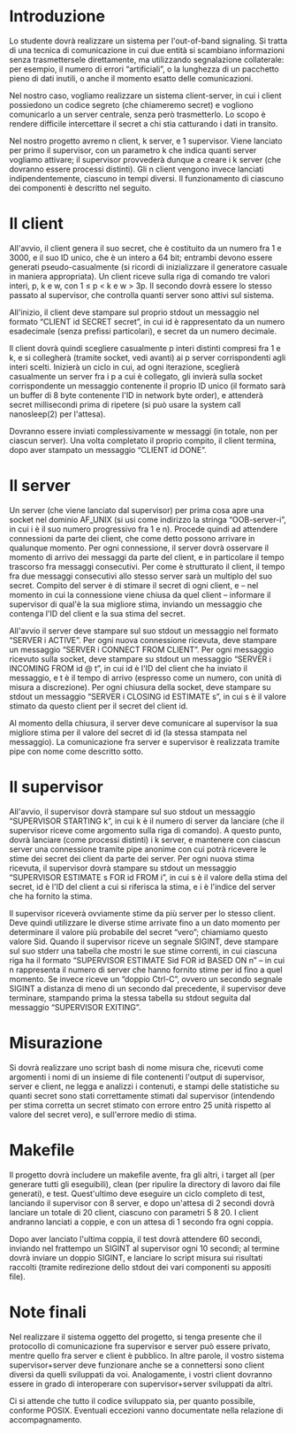 # Introduzione
Lo studente dovrà realizzare un sistema per l'out-of-band signaling. Si tratta di una tecnica di comunicazione
in cui due entità si scambiano informazioni senza trasmettersele direttamente, ma utilizzando segnalazione
collaterale: per esempio, il numero di errori “artificiali”, o la lunghezza di un pacchetto pieno di dati inutili, o
anche il momento esatto delle comunicazioni.

Nel nostro caso, vogliamo realizzare un sistema client-server, in cui i client possiedono un codice segreto
(che chiameremo secret) e vogliono comunicarlo a un server centrale, senza però trasmetterlo. Lo scopo è
rendere difficile intercettare il secret a chi stia catturando i dati in transito.

Nel nostro progetto avremo n client, k server, e 1 supervisor. Viene lanciato per primo il supervisor, con un
parametro k che indica quanti server vogliamo attivare; il supervisor provvederà dunque a creare i k server
(che dovranno essere processi distinti). Gli n client vengono invece lanciati indipendentemente, ciascuno in
tempi diversi. Il funzionamento di ciascuno dei componenti è descritto nel seguito.

# Il client
All'avvio, il client genera il suo secret, che è costituito da un numero fra 1 e 3000, e il suo ID unico, che è un
intero a 64 bit; entrambi devono essere generati pseudo-casualmente (si ricordi di inizializzare il generatore
casuale in maniera appropriata). Un client riceve sulla riga di comando tre valori interi, p, k e w, con 1 ≤ p <
k e w > 3p. Il secondo dovrà essere lo stesso passato al supervisor, che controlla quanti server sono attivi sul
sistema.

All'inizio, il client deve stampare sul proprio stdout un messaggio nel formato “CLIENT id SECRET secret”,
in cui id è rappresentato da un numero esadecimale (senza prefissi particolari), e secret da un numero
decimale.

Il client dovrà quindi scegliere casualmente p interi distinti compresi fra 1 e k, e si collegherà (tramite socket,
vedi avanti) ai p server corrispondenti agli interi scelti. Inizierà un ciclo in cui, ad ogni iterazione, sceglierà
casualmente un server fra i p a cui è collegato, gli invierà sulla socket corrispondente un messaggio
contenente il proprio ID unico (il formato sarà un buffer di 8 byte contenente l'ID in network byte order), e
attenderà secret millisecondi prima di ripetere (si può usare la system call nanosleep(2) per l'attesa).

Dovranno essere inviati complessivamente w messaggi (in totale, non per ciascun server). Una volta
completato il proprio compito, il client termina, dopo aver stampato un messaggio “CLIENT id DONE”.

# Il server
Un server (che viene lanciato dal supervisor) per prima cosa apre una socket nel dominio AF_UNIX (si usi
come indirizzo la stringa “OOB-server-i”, in cui i è il suo numero progressivo fra 1 e n). Procede quindi ad
attendere connessioni da parte dei client, che come detto possono arrivare in qualunque momento. Per ogni
connessione, il server dovrà osservare il momento di arrivo dei messaggi da parte del client, e in particolare
il tempo trascorso fra messaggi consecutivi. Per come è strutturato il client, il tempo fra due messaggi
consecutivi allo stesso server sarà un multiplo del suo secret. Compito del server è di stimare il secret di ogni
client, e – nel momento in cui la connessione viene chiusa da quel client – informare il supervisor di qual'è la
sua migliore stima, inviando un messaggio che contenga l'ID del client e la sua stima del secret.

All'avvio il server deve stampare sul suo stdout un messaggio nel formato “SERVER i ACTIVE”. Per ogni
nuova connessione ricevuta, deve stampare un messaggio “SERVER i CONNECT FROM CLIENT”. Per
ogni messaggio ricevuto sulla socket, deve stampare su stdout un messaggio “SERVER i INCOMING
FROM id @ t”, in cui id è l'ID del client che ha inviato il messaggio, e t è il tempo di arrivo (espresso come
un numero, con unità di misura a discrezione). Per ogni chiusura della socket, deve stampare su stdout un
messaggio “SERVER i CLOSING id ESTIMATE s”, in cui s è il valore stimato da questo client per il secret
del client id.

Al momento della chiusura, il server deve comunicare al supervisor la sua migliore stima per il valore del
secret di id (la stessa stampata nel messaggio). La comunicazione fra server e supervisor è realizzata tramite
pipe con nome come descritto sotto.

# Il supervisor
All'avvio, il supervisor dovrà stampare sul suo stdout un messaggio “SUPERVISOR STARTING k”, in cui k
è il numero di server da lanciare (che il supervisor riceve come argomento sulla riga di comando).
A questo punto, dovrà lanciare (come processi distinti) i k server, e mantenere con ciascun server una
connessione tramite pipe anonime con cui potrà ricevere le stime dei secret dei client da parte dei server. Per
ogni nuova stima ricevuta, il supervisor dovrà stampare su stdout un messaggio “SUPERVISOR ESTIMATE
s FOR id FROM i”, in cui s è il valore della stima del secret, id è l'ID del client a cui si riferisca la stima, e i
è l'indice del server che ha fornito la stima.

Il supervisor riceverà ovviamente stime da più server per lo stesso client. Deve quindi utilizzare le diverse
stime arrivate fino a un dato momento per determinare il valore più probabile del secret “vero”; chiamiamo
questo valore Sid. Quando il supervisor riceve un segnale SIGINT, deve stampare sul suo stderr una tabella
che mostri le sue stime correnti, in cui ciascuna riga ha il formato “SUPERVISOR ESTIMATE Sid FOR id
BASED ON n” – in cui n rappresenta il numero di server che hanno fornito stime per id fino a quel
momento. Se invece riceve un “doppio Ctrl-C”, ovvero un secondo segnale SIGINT a distanza di meno di un
secondo dal precedente, il supervisor deve terminare, stampando prima la stessa tabella su stdout seguita dal
messaggio “SUPERVISOR EXITING”.

# Misurazione
Si dovrà realizzare uno script bash di nome misura che, ricevuti come argomenti i nomi di un insieme di file
contenenti l'output di supervisor, server e client, ne legga e analizzi i contenuti, e stampi delle statistiche su
quanti secret sono stati correttamente stimati dal supervisor (intendendo per stima corretta un secret stimato
con errore entro 25 unità rispetto al valore del secret vero), e sull'errore medio di stima.

# Makefile
Il progetto dovrà includere un makefile avente, fra gli altri, i target all (per generare tutti gli eseguibili),
clean (per ripulire la directory di lavoro dai file generati), e test. Quest'ultimo deve eseguire un ciclo
completo di test, lanciando il supervisor con 8 server, e dopo un'attesa di 2 secondi dovrà lanciare un totale di
20 client, ciascuno con parametri 5 8 20. I client andranno lanciati a coppie, e con un attesa di 1 secondo fra
ogni coppia.

Dopo aver lanciato l'ultima coppia, il test dovrà attendere 60 secondi, inviando nel frattempo un SIGINT al
supervisor ogni 10 secondi; al termine dovrà inviare un doppio SIGINT, e lanciare lo script misura sui
risultati raccolti (tramite redirezione dello stdout dei vari componenti su appositi file).

# Note finali
Nel realizzare il sistema oggetto del progetto, si tenga presente che il protocollo di comunicazione fra
supervisor e server può essere privato, mentre quello fra server e client è pubblico. In altre parole, il vostro
sistema supervisor+server deve funzionare anche se a connettersi sono client diversi da quelli sviluppati da
voi. Analogamente, i vostri client dovranno essere in grado di interoperare con supervisor+server sviluppati
da altri.

Ci si attende che tutto il codice sviluppato sia, per quanto possibile, conforme POSIX. Eventuali eccezioni
vanno documentate nella relazione di accompagnamento.
